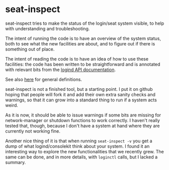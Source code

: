 # seat-inspect

seat-inspect tries to make the status of the login/seat system visible, to help
with understanding and troubleshooting.

The intent of running the code is to have an overview of the system status, both
to see what the new facilities are about, and to figure out if there is
something out of place.

The intent of reading the code is to have an idea of how to use these
facilities: the code has been written to be straightforward and is annotated
with relevant bits from the [logind API documentation](http://www.freedesktop.org/wiki/Software/systemd/logind/).

See also [here](http://www.freedesktop.org/wiki/Software/systemd/multiseat/)
for general definitions.

seat-inspect is not a finished tool, but a starting point. I put it on github
hoping that people will fork it and add their own extra sanity checks and
warnings, so that it can grow into a standard thing to run if a system acts
weird.

As it is now, it should be able to issue warnings if some bits are missing for
network-manager or shutdown functions to work correctly. I haven't really
tested that, though, because I don't have a system at hand where they are
currently not working fine.

Another nice thing of it is that when running `seat-inspect -v` you get a dump
of what logind/consolekit think about your system. I found it an interesting
way to explore the new functionalities that we recently grew. The same can be
done, and in more details, with `loginctl` calls, but I lacked a summary.
